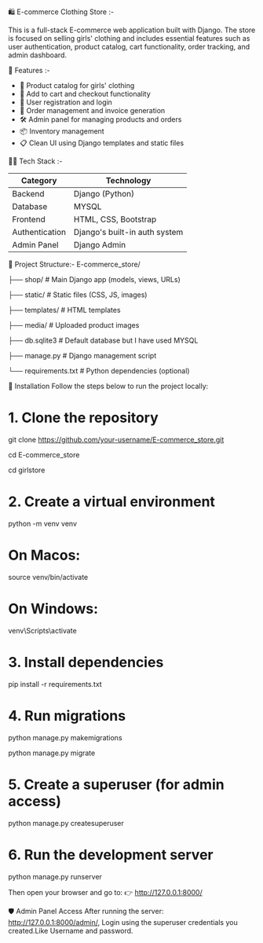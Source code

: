 🛍️ E-commerce Clothing Store :-

This is a full-stack E-commerce web application built with Django. The store is focused on selling girls' clothing and includes essential features such as user authentication, product catalog, cart functionality, order tracking, and admin dashboard.

🚀 Features :-
- 👗 Product catalog for girls' clothing
- 🛒 Add to cart and checkout functionality
- 👤 User registration and login
- 🧾 Order management and invoice generation
- 🛠️ Admin panel for managing products and orders
- 📦 Inventory management
- 📋 Clean UI using Django templates and static files

🧑‍💻 Tech Stack :-

| Category     | Technology         |
|--------------|--------------------|
| Backend      | Django (Python)    |
| Database     | MYSQL             |
| Frontend     | HTML, CSS, Bootstrap |
| Authentication | Django's built-in auth system |
| Admin Panel  | Django Admin       |

📁 Project Structure:- E-commerce_store/

├── shop/ # Main Django app (models, views, URLs)

├── static/ # Static files (CSS, JS, images)

├── templates/ # HTML templates

├── media/ # Uploaded product images

├── db.sqlite3 # Default database but I have used MYSQL

├── manage.py # Django management script

└── requirements.txt # Python dependencies (optional)

🔧 Installation
Follow the steps below to run the project locally:
# 1. Clone the repository
git clone https://github.com/your-username/E-commerce_store.git

cd E-commerce_store

cd girlstore

# 2. Create a virtual environment
python -m venv venv

# On Macos:
source venv/bin/activate 

# On Windows:
venv\Scripts\activate

# 3. Install dependencies
pip install -r requirements.txt

# 4. Run migrations
python manage.py makemigrations

python manage.py migrate

# 5. Create a superuser (for admin access)
python manage.py createsuperuser

# 6. Run the development server
python manage.py runserver

Then open your browser and go to:
👉 http://127.0.0.1:8000/

🛡️ Admin Panel Access
After running the server:
http://127.0.0.1:8000/admin/,
Login using the superuser credentials you created.Like Username and password.
